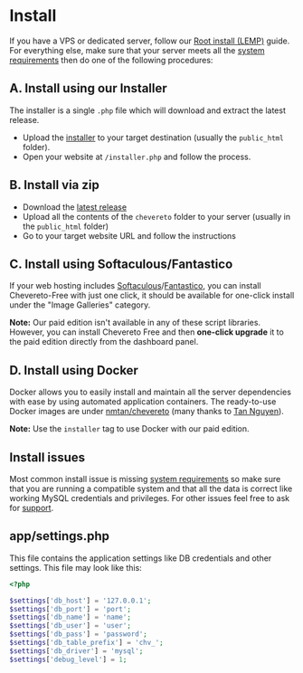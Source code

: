Install
=======

If you have a VPS or dedicated server, follow our [Root install (LEMP)](https://chevereto.com/docs/root-install) guide. For everything else, make sure that your server meets all the [system requirements](https://chevereto.com/docs/requirements) then do one of the following procedures:

A. Install using our Installer
------------------------------

The installer is a single `.php` file which will download and extract the latest release.

*   Upload the [installer](https://chevereto.com/download/file/installer) to your target destination (usually the `public_html` folder).
*   Open your website at `/installer.php` and follow the process.

B. Install via zip
------------------

*   Download the [latest release](https://chevereto.com/panel/downloads)
*   Upload all the contents of the `chevereto` folder to your server (usually in the `public_html` folder)
*   Go to your target website URL and follow the instructions

C. Install using Softaculous/Fantastico
---------------------------------------

If your web hosting includes [Softaculous](https://softaculous.com/)/[Fantastico](https://netenberg.com/fantastico.php), you can install Chevereto-Free with just one click, it should be available for one-click install under the "Image Galleries" category.

**Note:** Our paid edition isn't available in any of these script libraries. However, you can install Chevereto Free and then **one-click upgrade** it to the paid edition directly from the dashboard panel.

D. Install using Docker
-----------------------

Docker allows you to easily install and maintain all the server dependencies with ease by using automated application containers. The ready-to-use Docker images are under [nmtan/chevereto](https://hub.docker.com/r/nmtan/chevereto/) (many thanks to [Tan Nguyen](https://github.com/tanmng)).

**Note:** Use the `installer` tag to use Docker with our paid edition.

Install issues
--------------

Most common install issue is missing [system requirements](https://chevereto.com/docs/requirements) so make sure that you are running a compatible system and that all the data is correct like working MySQL credentials and privileges. For other issues feel free to ask for [support](https://chevereto.com/support).

app/settings.php
----------------

This file contains the application settings like DB credentials and other settings. This file may look like this:

```php
<?php

$settings['db_host'] = '127.0.0.1';
$settings['db_port'] = 'port';
$settings['db_name'] = 'name';
$settings['db_user'] = 'user';
$settings['db_pass'] = 'password';
$settings['db_table_prefix'] = 'chv_';
$settings['db_driver'] = 'mysql';
$settings['debug_level'] = 1;
```